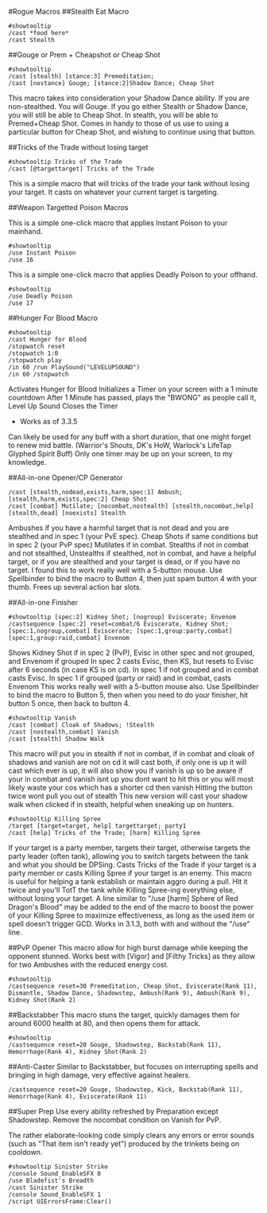 #Rogue Macros
##Stealth Eat Macro
```
#showtooltip
/cast *food here*
/cast Stealth
```
##Gouge or Prem + Cheapshot or Cheap Shot
```
#showtooltip
/cast [stealth] [stance:3] Premeditation;
/cast [nostance] Gouge; [stance:2]Shadow Dance; Cheap Shot
```
This macro takes into consideration your Shadow Dance ability.
If you are non-stealthed. You will Gouge.
If you go either Stealth or Shadow Dance, you will still be able to Cheap Shot.
In stealth, you will be able to Premed+Cheap Shot.
Comes in handy to those of us use to using a particular button for Cheap Shot, and wishing to continue using that button.

##Tricks of the Trade without losing target
```
#showtooltip Tricks of the Trade
/cast [@targettarget] Tricks of the Trade
```

This is a simple macro that will tricks of the trade your tank without losing your target. It casts on whatever your current target is targeting.

##Weapon Targetted Poison Macros

This is a simple one-click macro that applies Instant Poison to your mainhand.
```
#showtooltip 
/use Instant Poison
/use 16
```

This is a simple one-click macro that applies Deadly Poison to your offhand.
```
#showtooltip 
/use Deadly Poison
/use 17
```

##Hunger For Blood Macro
```
#showtooltip
/cast Hunger for Blood
/stopwatch reset
/stopwatch 1:0
/stopwatch play
/in 60 /run PlaySound("LEVELUPSOUND")
/in 60 /stopwatch
```

Activates Hunger for Blood
Initializes a Timer on your screen with a 1 minute countdown
After 1 Minute has passed, plays the "BWONG" as people call it, Level Up Sound
Closes the Timer
* Works as of 3.3.5

Can likely be used for any buff with a short duration, that one might forget to renew mid battle. (Warrior's Shouts, DK's HoW, Warlock's LifeTap Glyphed Spirit Buff)
Only one timer may be up on your screen, to my knowledge.

##All-in-one Opener/CP Generator
```
/cast [stealth,nodead,exists,harm,spec:1] Ambush; [stealth,harm,exists,spec:2] Cheap Shot
/cast [combat] Mutilate; [nocombat,nostealth] [stealth,nocombat,help] [stealth,dead] [noexists] Stealth
```

Ambushes if you have a harmful target that is not dead and you are stealthed and in spec 1 (your PvE spec). Cheap Shots if same conditions but in spec 2 (your PvP spec)
Mutilates if in combat. Stealths if not in combat and not stealthed, Unstealths if stealthed, not in combat, and have a helpful target, or if you are stealthed and your target is dead, or if you have no target.
I found this to work really well with a 5-button mouse. Use Spellbinder to bind the macro to Button 4, then just spam button 4 with your thumb. Frees up several action bar slots.

##All-in-one Finisher
```
#showtooltip [spec:2] Kidney Shot; [nogroup] Eviscerate; Envenom
/castsequence [spec:2] reset=combat/6 Eviscerate, Kidney Shot; [spec:1,nogroup,combat] Eviscerate; [spec:1,group:party,combat] [spec:1,group:raid,combat] Envenom
```

Shows Kidney Shot if in spec 2 (PvP), Evisc in other spec and not grouped, and Envenom if grouped
In spec 2 casts Evisc, then KS, but resets to Evisc after 6 seconds (in case KS is on cd). In spec 1 if not grouped and in combat casts Evisc. In spec 1 if grouped (party or raid) and in combat, casts Envenom
This works really well with a 5-button mouse also. Use Spellbinder to bind the macro to Button 5, then when you need to do your finisher, hit button 5 once, then back to button 4.

```
#showtooltip Vanish
/cast [combat] Cloak of Shadows; !Stealth
/cast [nostealth,combat] Vanish
/cast [stealth] Shadow Walk
```
This macro will put you in stealth if not in combat, if in combat and cloak of shadows and vanish are not on cd it will cast both, if only one is up it will cast which ever is up, it will also show you if vanish is up so be aware if your in combat and vanish isnt up you dont want to hit this or you will most likely waste your cos which has a shorter cd then vanish
Hitting the button twice wont pull you out of stealth
This new version will cast your shadow walk when clicked if in stealth, helpful when sneaking up on hunters.

```
#showtooltip Killing Spree
/target [target=target, help] targettarget; party1
/cast [help] Tricks of the Trade; [harm] Killing Spree
```

If your target is a party member, targets their target, otherwise targets the party leader (often tank), allowing you to switch targets between the tank and what you should be DPSing.
Casts Tricks of the Trade if your target is a party member or casts Killing Spree if your target is an enemy.
This macro is useful for helping a tank establish or maintain aggro during a pull. Hit it twice and you'll TotT the tank while Killing Spree-ing everything else, without losing your target.
A line similar to "/use [harm] Sphere of Red Dragon's Blood" may be added to the end of the macro to boost the power of your Killing Spree to maximize effectiveness, as long as the used item or spell doesn't trigger GCD.
Works in 3.1.3, both with and without the "/use" line.

##PvP Opener
This macro allow for high burst damage while keeping the opponent stunned. Works best with [Vigor] and [Filthy Tricks] as they allow for two Ambushes with the reduced energy cost.
```
#showtooltip
/castsequence reset=30 Premeditation, Cheap Shot, Eviscerate(Rank 11), Dismantle, Shadow Dance, Shadowstep, Ambush(Rank 9), Ambush(Rank 9), Kidney Shot(Rank 2)
```
##Backstabber
This macro stuns the target, quickly damages them for around 6000 health at 80, and then opens them for attack.
```
#showtooltip
/castsequence reset=20 Gouge, Shadowstep, Backstab(Rank 11), Hemorrhage(Rank 4), Kidney Shot(Rank 2)
```
##Anti-Caster
Similar to Backstabber, but focuses on interrupting spells and bringing in high damage, very effective against healers.
```
/castsequence reset=20 Gouge, Shadowstep, Kick, Backstab(Rank 11), Hemorrhage(Rank 4), Eviscerate(Rank 11)
```
##Super Prep
Use every ability refreshed by Preparation except Shadowstep. Remove the nocombat condition on Vanish for PvP.

The rather elaborate-looking code simply clears any errors or error sounds (such as "That item isn't ready yet") produced by the trinkets being on cooldown.
```
#showtooltip Sinister Strike
/console Sound_EnableSFX 0
/use Bladefist's Breadth
/cast Sinister Strike
/console Sound_EnableSFX 1
/script UIErrorsFrame:Clear()
```
